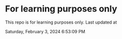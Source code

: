 # For learning purposes only
This repo is for learning purposes only.
Last updated at

Saturday, February 3, 2024 6:53:09 PM

